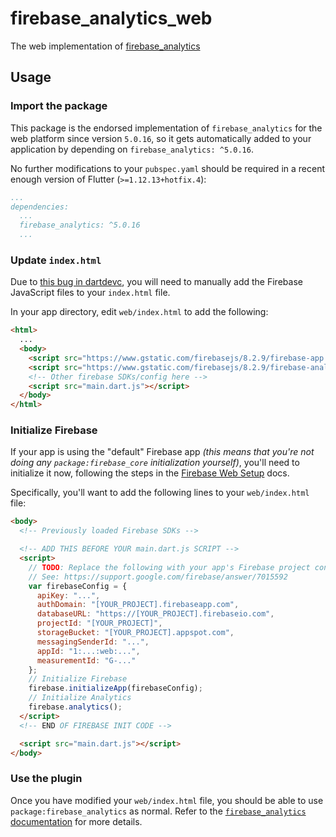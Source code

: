 # firebase_analytics_web

The web implementation of [firebase_analytics][1]

## Usage

### Import the package

This package is the endorsed implementation of `firebase_analytics` for the web platform since version `5.0.16`, so it gets automatically added to your application by depending on `firebase_analytics: ^5.0.16`.

No further modifications to your `pubspec.yaml` should be required in a recent enough version of Flutter (`>=1.12.13+hotfix.4`):

```yaml
...
dependencies:
  ...
  firebase_analytics: ^5.0.16
  ...
```

### Update `index.html`

Due to [this bug in dartdevc][2], you will need to manually add the Firebase
JavaScript files to your `index.html` file.

In your app directory, edit `web/index.html` to add the following:

```html
<html>
  ...
  <body>
    <script src="https://www.gstatic.com/firebasejs/8.2.9/firebase-app.js"></script>
    <script src="https://www.gstatic.com/firebasejs/8.2.9/firebase-analytics.js"></script>
    <!-- Other firebase SDKs/config here -->
    <script src="main.dart.js"></script>
  </body>
</html>
```

### Initialize Firebase

If your app is using the "default" Firebase app _(this means that you're not doing any `package:firebase_core` initialization yourself)_,
you'll need to initialize it now, following the steps in the [Firebase Web Setup][3] docs.

Specifically, you'll want to add the following lines to your `web/index.html` file:

```html
<body>
  <!-- Previously loaded Firebase SDKs -->

  <!-- ADD THIS BEFORE YOUR main.dart.js SCRIPT -->
  <script>
    // TODO: Replace the following with your app's Firebase project configuration.
    // See: https://support.google.com/firebase/answer/7015592
    var firebaseConfig = {
      apiKey: "...",
      authDomain: "[YOUR_PROJECT].firebaseapp.com",
      databaseURL: "https://[YOUR_PROJECT].firebaseio.com",
      projectId: "[YOUR_PROJECT]",
      storageBucket: "[YOUR_PROJECT].appspot.com",
      messagingSenderId: "...",
      appId: "1:...:web:...",
      measurementId: "G-..."
    };
    // Initialize Firebase
    firebase.initializeApp(firebaseConfig);
    // Initialize Analytics
    firebase.analytics();
  </script>
  <!-- END OF FIREBASE INIT CODE -->

  <script src="main.dart.js"></script>
</body>
```

### Use the plugin

Once you have modified your `web/index.html` file, you should be able to use `package:firebase_analytics` as normal. Refer to the [`firebase_analytics` documentation][4] for more details.

[1]: https://pub.dev/packages/firebase_analytics
[2]: https://github.com/dart-lang/sdk/issues/33979
[3]: https://firebase.google.com/docs/web/setup#add-sdks-initialize
[4]: ../firebase_analytics
